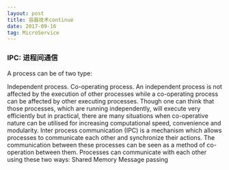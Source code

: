 ```yaml
---
layout: post
title: 容器技术continue
date: 2017-09-16
tag: MicroService
---
```


### IPC: 进程间通信
A process can be of two type:

Independent process.
Co-operating process.
An independent process is not affected by the execution of other processes while a co-operating process can be affected by other executing processes. Though one can think that those processes, which are running independently, will execute very efficiently but in practical, there are many situations when co-operative nature can be utilised for increasing computational speed, convenience and modularity. Inter process communication (IPC) is a mechanism which allows processes to communicate each other and synchronize their actions. The communication between these processes can be seen as a method of co-operation between them. Processes can communicate with each other using these two ways:
Shared Memory
Message passing
